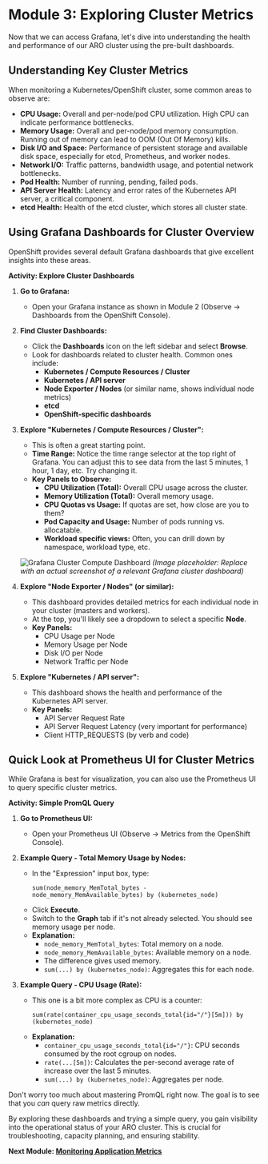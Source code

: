 # Module 3: Exploring Cluster Metrics 

Now that we can access Grafana, let's dive into understanding the health and performance of our ARO cluster using the pre-built dashboards.

## Understanding Key Cluster Metrics

When monitoring a Kubernetes/OpenShift cluster, some common areas to observe are:

* **CPU Usage:** Overall and per-node/pod CPU utilization. High CPU can indicate performance bottlenecks.
* **Memory Usage:** Overall and per-node/pod memory consumption. Running out of memory can lead to OOM (Out Of Memory) kills.
* **Disk I/O and Space:** Performance of persistent storage and available disk space, especially for etcd, Prometheus, and worker nodes.
* **Network I/O:** Traffic patterns, bandwidth usage, and potential network bottlenecks.
* **Pod Health:** Number of running, pending, failed pods.
* **API Server Health:** Latency and error rates of the Kubernetes API server, a critical component.
* **etcd Health:** Health of the etcd cluster, which stores all cluster state.

## Using Grafana Dashboards for Cluster Overview

OpenShift provides several default Grafana dashboards that give excellent insights into these areas.

**Activity: Explore Cluster Dashboards**

1.  **Go to Grafana:**
    * Open your Grafana instance as shown in Module 2 (Observe -> Dashboards from the OpenShift Console).

2.  **Find Cluster Dashboards:**
    * Click the **Dashboards** icon on the left sidebar and select **Browse**.
    * Look for dashboards related to cluster health. Common ones include:
        * **Kubernetes / Compute Resources / Cluster**
        * **Kubernetes / API server**
        * **Node Exporter / Nodes** (or similar name, shows individual node metrics)
        * **etcd**
        * **OpenShift-specific dashboards**

3.  **Explore "Kubernetes / Compute Resources / Cluster":**
    * This is often a great starting point.
    * **Time Range:** Notice the time range selector at the top right of Grafana. You can adjust this to see data from the last 5 minutes, 1 hour, 1 day, etc. Try changing it.
    * **Key Panels to Observe:**
        * **CPU Utilization (Total):** Overall CPU usage across the cluster.
        * **Memory Utilization (Total):** Overall memory usage.
        * **CPU Quotas vs Usage:** If quotas are set, how close are you to them?
        * **Pod Capacity and Usage:** Number of pods running vs. allocatable.
        * **Workload specific views:** Often, you can drill down by namespace, workload type, etc.

    ![Grafana Cluster Compute Dashboard](https://via.placeholder.com/700x450.png?text=Grafana+Cluster+Compute+Dashboard)
    *(Image placeholder: Replace with an actual screenshot of a relevant Grafana cluster dashboard)*

4.  **Explore "Node Exporter / Nodes" (or similar):**
    * This dashboard provides detailed metrics for each individual node in your cluster (masters and workers).
    * At the top, you'll likely see a dropdown to select a specific **Node**.
    * **Key Panels:**
        * CPU Usage per Node
        * Memory Usage per Node
        * Disk I/O per Node
        * Network Traffic per Node

5.  **Explore "Kubernetes / API server":**
    * This dashboard shows the health and performance of the Kubernetes API server.
    * **Key Panels:**
        * API Server Request Rate
        * API Server Request Latency (very important for performance)
        * Client HTTP_REQUESTS (by verb and code)

## Quick Look at Prometheus UI for Cluster Metrics

While Grafana is best for visualization, you can also use the Prometheus UI to query specific cluster metrics.

**Activity: Simple PromQL Query**

1.  **Go to Prometheus UI:**
    * Open your Prometheus UI (Observe -> Metrics from the OpenShift Console).

2.  **Example Query - Total Memory Usage by Nodes:**
    * In the "Expression" input box, type:
        ```promql
        sum(node_memory_MemTotal_bytes - node_memory_MemAvailable_bytes) by (kubernetes_node)
        ```
    * Click **Execute**.
    * Switch to the **Graph** tab if it's not already selected. You should see memory usage per node.
    * **Explanation:**
        * `node_memory_MemTotal_bytes`: Total memory on a node.
        * `node_memory_MemAvailable_bytes`: Available memory on a node.
        * The difference gives used memory.
        * `sum(...) by (kubernetes_node)`: Aggregates this for each node.

3.  **Example Query - CPU Usage (Rate):**
    * This one is a bit more complex as CPU is a counter:
        ```promql
        sum(rate(container_cpu_usage_seconds_total{id="/"}[5m])) by (kubernetes_node)
        ```
    * **Explanation:**
        * `container_cpu_usage_seconds_total{id="/"}`: CPU seconds consumed by the root cgroup on nodes.
        * `rate(...[5m])`: Calculates the per-second average rate of increase over the last 5 minutes.
        * `sum(...) by (kubernetes_node)`: Aggregates per node.

Don't worry too much about mastering PromQL right now. The goal is to see that you *can* query raw metrics directly.

By exploring these dashboards and trying a simple query, you gain visibility into the operational status of your ARO cluster. This is crucial for troubleshooting, capacity planning, and ensuring stability.

**Next Module: [Monitoring Application Metrics](./04-Application-Metrics.md)**